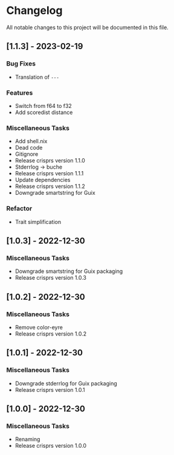 # Changelog

All notable changes to this project will be documented in this file.

## [1.1.3] - 2023-02-19

### Bug Fixes

- Translation of `---`

### Features

- Switch from f64 to f32
- Add scoredist distance

### Miscellaneous Tasks

- Add shell.nix
- Dead code
- Gitignore
- Release crisprs version 1.1.0
- Stderrlog -> buche
- Release crisprs version 1.1.1
- Update dependencies
- Release crisprs version 1.1.2
- Downgrade smartstring for Guix

### Refactor

- Trait simplification

## [1.0.3] - 2022-12-30

### Miscellaneous Tasks

- Downgrade smartstring for Guix packaging
- Release crisprs version 1.0.3

## [1.0.2] - 2022-12-30

### Miscellaneous Tasks

- Remove color-eyre
- Release crisprs version 1.0.2

## [1.0.1] - 2022-12-30

### Miscellaneous Tasks

- Downgrade stderrlog for Guix packaging
- Release crisprs version 1.0.1

## [1.0.0] - 2022-12-30

### Miscellaneous Tasks

- Renaming
- Release crisprs version 1.0.0

<!-- generated by git-cliff -->
